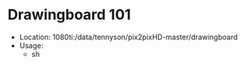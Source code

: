# Drawingboard 101
 * Location: 1080ti:/data/tennyson/pix2pixHD-master/drawingboard
 * Usage:
   * sh
